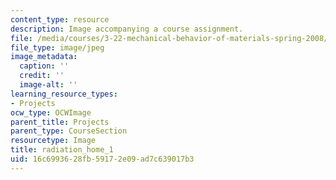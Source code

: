 ```yaml
---
content_type: resource
description: Image accompanying a course assignment.
file: /media/courses/3-22-mechanical-behavior-of-materials-spring-2008/16c6993628fb59172e09ad7c639017b3_radiation_home_1.jpg
file_type: image/jpeg
image_metadata:
  caption: ''
  credit: ''
  image-alt: ''
learning_resource_types:
- Projects
ocw_type: OCWImage
parent_title: Projects
parent_type: CourseSection
resourcetype: Image
title: radiation_home_1
uid: 16c69936-28fb-5917-2e09-ad7c639017b3
---
```

